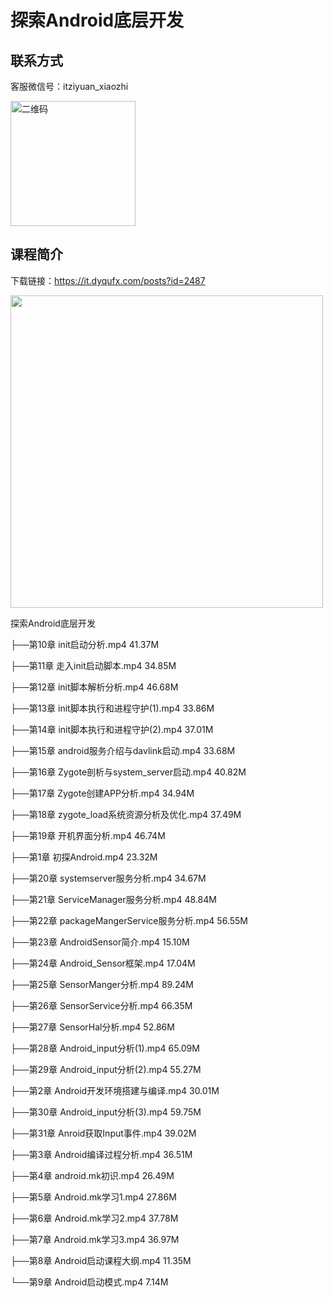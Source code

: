 # 探索Android底层开发

## 联系方式

客服微信号：itziyuan_xiaozhi

<img src="https://ziyuanyun.oss-cn-guangzhou.aliyuncs.com/common/20240614073449/666b82192834a.jpg" width="200" height="200" alt="二维码">

## 课程简介

下载链接：https://it.dyqufx.com/posts?id=2487

<img src="https://ziyuanyun.oss-cn-guangzhou.aliyuncs.com/yun/20240515184025/664491199a3c9.jpg" width="500" alt="">

  探索Android底层开发



 ├──第10章 init启动分析.mp4 41.37M

 ├──第11章 走入init启动脚本.mp4 34.85M

 ├──第12章 init脚本解析分析.mp4 46.68M

 ├──第13章 init脚本执行和进程守护(1).mp4 33.86M

 ├──第14章 init脚本执行和进程守护(2).mp4 37.01M

 ├──第15章 android服务介绍与davlink启动.mp4 33.68M

 ├──第16章 Zygote剖析与system_server启动.mp4 40.82M

 ├──第17章 Zygote创建APP分析.mp4 34.94M

 ├──第18章 zygote_load系统资源分析及优化.mp4 37.49M

 ├──第19章 开机界面分析.mp4 46.74M

 ├──第1章 初探Android.mp4 23.32M

 ├──第20章 systemserver服务分析.mp4 34.67M

 ├──第21章 ServiceManager服务分析.mp4 48.84M

 ├──第22章 packageMangerService服务分析.mp4 56.55M

 ├──第23章 AndroidSensor简介.mp4 15.10M

 ├──第24章 Android_Sensor框架.mp4 17.04M

 ├──第25章 SensorManger分析.mp4 89.24M

 ├──第26章 SensorService分析.mp4 66.35M

 ├──第27章 SensorHal分析.mp4 52.86M

 ├──第28章 Android_input分析(1).mp4 65.09M

 ├──第29章 Android_input分析(2).mp4 55.27M

 ├──第2章 Android开发环境搭建与编译.mp4 30.01M

 ├──第30章 Android_input分析(3).mp4 59.75M

 ├──第31章 Anroid获取Input事件.mp4 39.02M

 ├──第3章 Android编译过程分析.mp4 36.51M

 ├──第4章 android.mk初识.mp4 26.49M

 ├──第5章 Android.mk学习1.mp4 27.86M

 ├──第6章 Android.mk学习2.mp4 37.78M

 ├──第7章 Android.mk学习3.mp4 36.97M

 ├──第8章 Android启动课程大纲.mp4 11.35M

 └──第9章 Android启动模式.mp4 7.14M

  